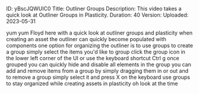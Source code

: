 ID: yBscJQWUIC0
Title: Outliner Groups
Description: This video takes a quick look at Outliner Groups in Plasticity.
Duration: 40
Version: 
Uploaded: 2023-05-31

yum yum Floyd here with a quick look at
outliner groups and plasticity when
creating an asset the outliner can
quickly become populated with components
one option for organizing the outliner
is to use groups to create a group
simply select the items you'd like to
group click the group icon in the lower
left corner of the UI or use the
keyboard shortcut Ctrl g once grouped
you can quickly hide and disable all
elements in the group you can add and
remove items from a group by simply
dragging them in or out and to remove a
group simply select it and press X on
the keyboard use groups to stay
organized while creating assets in
plasticity oh look at the time
